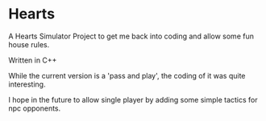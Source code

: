 # Hearts

A Hearts Simulator Project to get me back into coding and allow some fun house rules.

Written in C++

While the current version is a 'pass and play', the coding of it was quite interesting.

I hope in the future to allow single player by adding some simple tactics for npc opponents.
